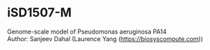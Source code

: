 # iSD1507-M
Genome-scale model of Pseudomonas aeruginosa PA14 <br/>
Author: Sanjeev Dahal (Laurence Yang (https://biosyscompute.com))
